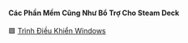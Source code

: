 #### Các Phần Mềm Cũng Như Bổ Trợ Cho Steam Deck 

 🟩  [Trình Điều Khiển Windows](https://help.steampowered.com/vi/faqs/view/6121-ECCD-D643-BAA8)
